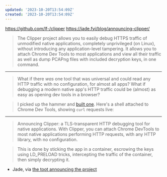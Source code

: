 ```yaml
---
updated: '2023-10-20T13:54:09Z'
created: '2023-10-20T13:54:09Z'
---
```

https://github.com/lf-/clipper
https://jade.fyi/blog/announcing-clipper/

> The Clipper project allows you to easily debug HTTPS traffic of unmodified native applications, completely unprivileged (on Linux), without introducing any application-level tampering. It allows you to attach Chrome Dev Tools to most applications and view all their traffic as well as dump PCAPng files with included decryption keys, in one command.

----

> What if there _was_ one tool that was universal and could read any HTTP traffic with no configuration, for almost all apps? What if debugging a modern native app's HTTP traffic could be (almost) as easy as opening dev tools in a browser?

> I picked up the hammer and [built one](https://github.com/lf-/clipper). Here's a shell attached to Chrome Dev Tools, showing `curl` requests live:

----

> Announcing Clipper: a TLS-transparent HTTP debugging tool for native applications. With Clipper, you can attach Chrome DevTools to most native applications performing HTTP requests, with any HTTP library, with no configuration.

> This is done by sticking the app in a container, escrowing the keys using LD_PRELOAD tricks, intercepting the traffic of the container, then simply decrypting it.

- Jade, via [the toot announcing the project](https://hachyderm.io/@leftpaddotpy/110764798227834050)